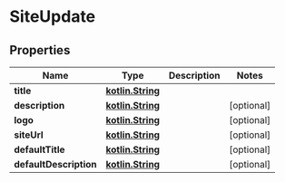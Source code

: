 # SiteUpdate

## Properties
Name | Type | Description | Notes
------------ | ------------- | ------------- | -------------
**title** | [**kotlin.String**](.md) |  | 
**description** | [**kotlin.String**](.md) |  |  [optional]
**logo** | [**kotlin.String**](.md) |  |  [optional]
**siteUrl** | [**kotlin.String**](.md) |  |  [optional]
**defaultTitle** | [**kotlin.String**](.md) |  |  [optional]
**defaultDescription** | [**kotlin.String**](.md) |  |  [optional]
